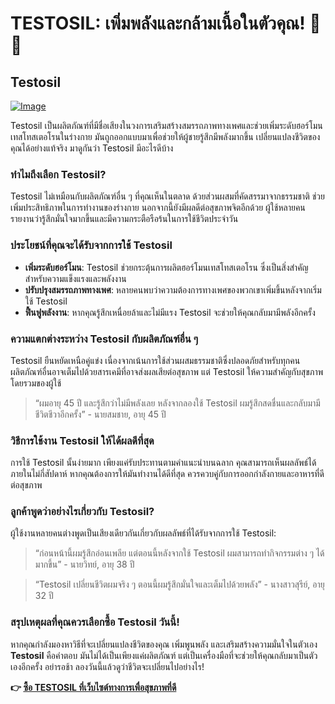 # TESTOSIL: เพิ่มพลังและกล้ามเนื้อในตัวคุณ! 💪✨

## Testosil

[![Image](https://www2.sellhealth.com/258/testosil_5b_1.png)](https://gchaffi.com/kdLjSMnD)

Testosil เป็นผลิตภัณฑ์ที่มีชื่อเสียงในวงการเสริมสร้างสมรรถภาพทางเพศและช่วยเพิ่มระดับฮอร์โมนเทสโทสเตอโรนในร่างกาย มันถูกออกแบบมาเพื่อช่วยให้ผู้ชายรู้สึกมีพลังมากขึ้น เปลี่ยนแปลงชีวิตของคุณได้อย่างแท้จริง มาดูกันว่า Testosil มีอะไรดีบ้าง

### ทำไมถึงเลือก Testosil?

Testosil ไม่เหมือนกับผลิตภัณฑ์อื่น ๆ ที่คุณเห็นในตลาด ด้วยส่วนผสมที่คัดสรรมาจากธรรมชาติ ช่วยเพิ่มประสิทธิภาพในการทำงานของร่างกาย นอกจากนี้ยังมีผลดีต่อสุขภาพจิตอีกด้วย ผู้ใช้หลายคนรายงานว่ารู้สึกมั่นใจมากขึ้นและมีความกระตือรือร้นในการใช้ชีวิตประจำวัน 

### ประโยชน์ที่คุณจะได้รับจากการใช้ Testosil

- **เพิ่มระดับฮอร์โมน**: Testosil ช่วยกระตุ้นการผลิตฮอร์โมนเทสโทสเตอโรน ซึ่งเป็นสิ่งสำคัญสำหรับความแข็งแรงและพลังงาน
- **ปรับปรุงสมรรถภาพทางเพศ**: หลายคนพบว่าความต้องการทางเพศของพวกเขาเพิ่มขึ้นหลังจากเริ่มใช้ Testosil
- **ฟื้นฟูพลังงาน**: หากคุณรู้สึกเหนื่อยล้าและไม่มีแรง Testosil จะช่วยให้คุณกลับมามีพลังอีกครั้ง

### ความแตกต่างระหว่าง Testosil กับผลิตภัณฑ์อื่น ๆ

Testosil ยืนหยัดเหนือคู่แข่ง เนื่องจากเน้นการใช้ส่วนผสมธรรมชาติซึ่งปลอดภัยสำหรับทุกคน ผลิตภัณฑ์อื่นอาจเต็มไปด้วยสารเคมีที่อาจส่งผลเสียต่อสุขภาพ แต่ Testosil ให้ความสำคัญกับสุขภาพโดยรวมของผู้ใช้ 

> “ผมอายุ 45 ปี และรู้สึกว่าไม่มีพลังเลย หลังจากลองใช้ Testosil ผมรู้สึกสดชื่นและกลับมามีชีวิตชีวาอีกครั้ง” - นายสมชาย, อายุ 45 ปี

### วิธีการใช้งาน Testosil ให้ได้ผลดีที่สุด

การใช้ Testosil นั้นง่ายมาก เพียงแค่รับประทานตามคำแนะนำบนฉลาก คุณสามารถเห็นผลลัพธ์ได้ภายในไม่กี่สัปดาห์ หากคุณต้องการให้มันทำงานได้ดีที่สุด ควรควบคู่กับการออกกำลังกายและอาหารที่ดีต่อสุขภาพ 

### ลูกค้าพูดว่าอย่างไรเกี่ยวกับ Testosil?

ผู้ใช้งานหลายคนต่างพูดเป็นเสียงเดียวกันเกี่ยวกับผลลัพธ์ที่ได้รับจากการใช้ Testosil:

> “ก่อนหน้านี้ผมรู้สึกอ่อนเพลีย แต่ตอนนี้หลังจากใช้ Testosil ผมสามารถทำกิจกรรมต่าง ๆ ได้มากขึ้น” - นายวิทย์, อายุ 38 ปี  

> “Testosil เปลี่ยนชีวิตผมจริง ๆ ตอนนี้ผมรู้สึกมั่นใจและเต็มไปด้วยพลัง” - นางสาวสุรีย์, อายุ 32 ปี  

### สรุปเหตุผลที่คุณควรเลือกซื้อ Testosil วันนี้!

หากคุณกำลังมองหาวิธีที่จะเปลี่ยนแปลงชีวิตของคุณ เพิ่มพูนพลัง และเสริมสร้างความมั่นใจในตัวเอง **Testosil** คือคำตอบ มันไม่ได้เป็นเพียงแค่ผลิตภัณฑ์ แต่เป็นเครื่องมือที่จะช่วยให้คุณกลับมาเป็นตัวเองอีกครั้ง อย่ารอช้า ลองวันนี้แล้วดูว่าชีวิตจะเปลี่ยนไปอย่างไร!



**👉 [ซื้อ TESTOSIL ที่เว็บไซต์ทางการเพื่อสุขภาพที่ดี](https://gchaffi.com/kdLjSMnD)**